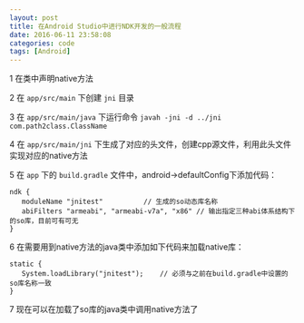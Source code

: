 ```yaml
---
layout: post
title: 在Android Studio中进行NDK开发的一般流程
date: 2016-06-11 23:58:08
categories: code
tags: [Android]
---
```


1 在类中声明native方法

2 在 ```app/src/main``` 下创建 ```jni``` 目录

3 在 ```app/src/main/java``` 下运行命令 ```javah -jni -d ../jni com.path2class.ClassName```

4 在 ```app/src/main/jni``` 下生成了对应的头文件，创建cpp源文件，利用此头文件实现对应的native方法

5 在 ```app``` 下的 ```build.gradle``` 文件中，android->defaultConfig下添加代码：

```
ndk {    
   moduleName "jnitest"          // 生成的so动态库名称
   abiFilters "armeabi", "armeabi-v7a", "x86" // 输出指定三种abi体系结构下的so库，目前可有可无
}
```

6 在需要用到native方法的java类中添加如下代码来加载native库：

```
static {    
   System.loadLibrary("jnitest");    // 必须与之前在build.gradle中设置的so库名称一致
}
```

7 现在可以在加载了so库的java类中调用native方法了
